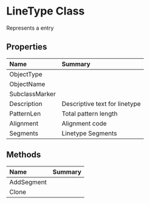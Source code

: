 # LineType Class

Represents a <see cref="T:ACadSharp.Tables.LineType" /> entry

## Properties

| Name | Summary | 
| :- | :- | 
| ObjectType |  | 
| ObjectName |  | 
| SubclassMarker |  | 
| Description | Descriptive text for linetype | 
| PatternLen | Total pattern length | 
| Alignment | Alignment code | 
| Segments | Linetype Segments | 

## Methods

| Name | Summary | 
| :- | :- | 
| AddSegment |  | 
| Clone |  | 

